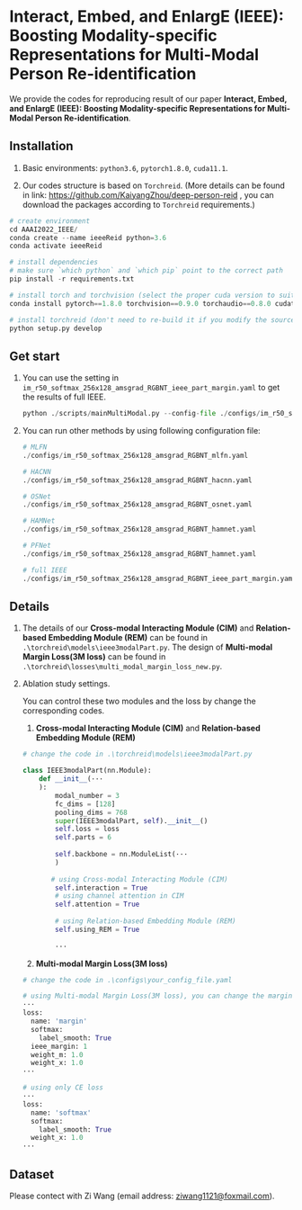 # Interact, Embed, and EnlargE (IEEE): Boosting Modality-specific Representations for Multi-Modal Person Re-identification

We provide the codes for reproducing result of our paper **Interact, Embed, and EnlargE (IEEE): Boosting Modality-specific Representations for Multi-Modal Person Re-identification**.



## Installation

1. Basic environments: `python3.6`, `pytorch1.8.0`, `cuda11.1`.

2. Our codes structure is based on `Torchreid`. (More details can be found in link: https://github.com/KaiyangZhou/deep-person-reid , you can download the packages according to `Torchreid` requirements.)

```python
# create environment
cd AAAI2022_IEEE/
conda create --name ieeeReid python=3.6
conda activate ieeeReid

# install dependencies
# make sure `which python` and `which pip` point to the correct path
pip install -r requirements.txt

# install torch and torchvision (select the proper cuda version to suit your machine)
conda install pytorch==1.8.0 torchvision==0.9.0 torchaudio==0.8.0 cudatoolkit=11.1 -c pytorch -c conda-forge

# install torchreid (don't need to re-build it if you modify the source code)
python setup.py develop
```



## Get start

1. You can use the setting in `im_r50_softmax_256x128_amsgrad_RGBNT_ieee_part_margin.yaml` to get the results of full IEEE.

   ```python
   python ./scripts/mainMultiModal.py --config-file ./configs/im_r50_softmax_256x128_amsgrad_RGBNT_ieee_part_margin.yaml --seed 40
   ```

2. You can run other methods by using following  configuration file:

   ```python
   # MLFN
   ./configs/im_r50_softmax_256x128_amsgrad_RGBNT_mlfn.yaml
   
   # HACNN
   ./configs/im_r50_softmax_256x128_amsgrad_RGBNT_hacnn.yaml
   
   # OSNet
   ./configs/im_r50_softmax_256x128_amsgrad_RGBNT_osnet.yaml
   
   # HAMNet
   ./configs/im_r50_softmax_256x128_amsgrad_RGBNT_hamnet.yaml
   
   # PFNet
   ./configs/im_r50_softmax_256x128_amsgrad_RGBNT_hamnet.yaml
   
   # full IEEE
   ./configs/im_r50_softmax_256x128_amsgrad_RGBNT_ieee_part_margin.yaml
   ```



## Details

1. The details of our  **Cross-modal Interacting Module (CIM)** and **Relation-based Embedding Module (REM)** can be found in `.\torchreid\models\ieee3modalPart.py`. The design of  **Multi-modal Margin Loss(3M loss)** can be found in `.\torchreid\losses\multi_modal_margin_loss_new.py`.

   

2. Ablation study settings.

   You can control these two modules and the loss by change the corresponding codes.

   1) **Cross-modal Interacting Module (CIM)** and **Relation-based Embedding Module (REM)**
   
   ```python
   # change the code in .\torchreid\models\ieee3modalPart.py
   
   class IEEE3modalPart(nn.Module):
       def __init__(···
       ):
           modal_number = 3
           fc_dims = [128]
           pooling_dims = 768
           super(IEEE3modalPart, self).__init__()
           self.loss = loss
           self.parts = 6
           
           self.backbone = nn.ModuleList(···
           )
   		
   		  # using Cross-modal Interacting Module (CIM)
           self.interaction = True
           # using channel attention in CIM
           self.attention = True
           
           # using Relation-based Embedding Module (REM)
           self.using_REM = True
           
           ···
   ```
   
   2) **Multi-modal Margin Loss(3M loss)**
   
   ```python
   # change the code in .\configs\your_config_file.yaml
   
   # using Multi-modal Margin Loss(3M loss), you can change the margin by modify the parameter of "ieee_margin".
   ···
   loss:
     name: 'margin'
     softmax:
       label_smooth: True
     ieee_margin: 1
     weight_m: 1.0
     weight_x: 1.0
   ···
   
   # using only CE loss
   ···
   loss:
     name: 'softmax'
     softmax:
       label_smooth: True
     weight_x: 1.0
   ···
   ```
   
 ## Dataset
   Please contect with Zi Wang (email address: ziwang1121@foxmail.com).
 
